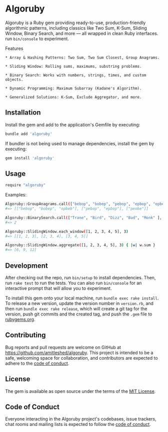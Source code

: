 # Algoruby

Algoruby is a Ruby gem providing ready-to-use, production-friendly algorithmic patterns, including classics like Two Sum, K-Sum, Sliding Window, Binary Search, and more — all wrapped in clean Ruby interfaces.
run `bin/console` to experiment.

Features

    * Array & Hashing Patterns: Two Sum, Two Sum Closest, Group Anagrams.

    * Sliding Window: Rolling sums, maximums, substring problems.

    * Binary Search: Works with numbers, strings, times, and custom objects.

    * Dynamic Programming: Maximum Subarray (Kadane's Algorithm).

    * Generalized Solutions: K-Sum, Exclude Aggregator, and more.

## Installation

Install the gem and add to the application's Gemfile by executing:

```bash
bundle add 'algoruby'
```

If bundler is not being used to manage dependencies, install the gem by executing:

```bash
gem install 'algoruby'
```

## Usage

```bash
require "algoruby"
```

Examples:

```bash
Algoruby::GroupAnagrams.call(["bebop", "bobep", "pebop", "epbop", "opbeb", "peobe"])
#=> [["bebop", "bobep", "opbeb"], ["pebop", "epbop"], ["peobe"]]

Algoruby::BinarySearch.call(["Trane", "Bird", "Dizz", "Bud", "Monk" ], "Dizz")
#=> 2

Algoruby::SlidingWindow.each_window([1, 2, 3, 4, 5], 3)
#=> [[1, 2, 3], [2, 3, 4], [3, 4, 5]]

Algoruby::SlidingWindow.aggregate([1, 2, 3, 4, 5], 3) { |w| w.sum }
#=> [6, 9, 12]
```

## Development

After checking out the repo, run `bin/setup` to install dependencies. Then, run `rake test` to run the tests. You can also run `bin/console` for an interactive prompt that will allow you to experiment.

To install this gem onto your local machine, run `bundle exec rake install`. To release a new version, update the version number in `version.rb`, and then run `bundle exec rake release`, which will create a git tag for the version, push git commits and the created tag, and push the `.gem` file to [rubygems.org](https://rubygems.org).

## Contributing

Bug reports and pull requests are welcome on GitHub at https://github.com/amitleshed/algoruby. This project is intended to be a safe, welcoming space for collaboration, and contributors are expected to adhere to the [code of conduct](https://github.com/amitleshed/algoruby/blob/main/CODE_OF_CONDUCT.md).

## License

The gem is available as open source under the terms of the [MIT License](https://opensource.org/licenses/MIT).

## Code of Conduct

Everyone interacting in the Algoruby project's codebases, issue trackers, chat rooms and mailing lists is expected to follow the [code of conduct](https://github.com/[USERNAME]/algoruby/blob/main/CODE_OF_CONDUCT.md).
